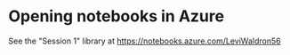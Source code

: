# Opening notebooks in Azure

See the "Session 1" library at https://notebooks.azure.com/LeviWaldron56

